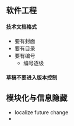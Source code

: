 ## 软件工程

#### 技术文档格式
* 要有封面
* 要有目录
* 要有编号
  - 编号逐级

#### 草稿不要进入版本控制



## 模块化与信息隐藏

* localize future change
* ​
